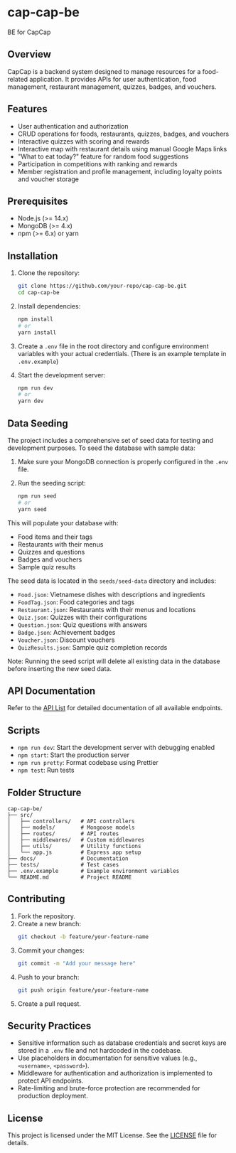 # cap-cap-be

BE for CapCap

## Overview

CapCap is a backend system designed to manage resources for a food-related application. It provides APIs for user authentication, food management, restaurant management, quizzes, badges, and vouchers.

## Features

- User authentication and authorization
- CRUD operations for foods, restaurants, quizzes, badges, and vouchers
- Interactive quizzes with scoring and rewards
- Interactive map with restaurant details using manual Google Maps links
- "What to eat today?" feature for random food suggestions
- Participation in competitions with ranking and rewards
- Member registration and profile management, including loyalty points and voucher storage

## Prerequisites

- Node.js (>= 14.x)
- MongoDB (>= 4.x)
- npm (>= 6.x) or yarn

## Installation

1. Clone the repository:

    ```bash
    git clone https://github.com/your-repo/cap-cap-be.git
    cd cap-cap-be
    ```

2. Install dependencies:

    ```bash
    npm install
    # or
    yarn install
    ```

3. Create a `.env` file in the root directory and configure environment variables with your actual credentials. (There is an example template in `.env.example`)

4. Start the development server:
    ```bash
    npm run dev
    # or
    yarn dev
    ```

## Data Seeding

The project includes a comprehensive set of seed data for testing and development purposes. To seed the database with sample data:

1. Make sure your MongoDB connection is properly configured in the `.env` file.

2. Run the seeding script:
    ```bash
    npm run seed
    # or
    yarn seed
    ```

This will populate your database with:

- Food items and their tags
- Restaurants with their menus
- Quizzes and questions
- Badges and vouchers
- Sample quiz results

The seed data is located in the `seeds/seed-data` directory and includes:

- `Food.json`: Vietnamese dishes with descriptions and ingredients
- `FoodTag.json`: Food categories and tags
- `Restaurant.json`: Restaurants with their menus and locations
- `Quiz.json`: Quizzes with their configurations
- `Question.json`: Quiz questions with answers
- `Badge.json`: Achievement badges
- `Voucher.json`: Discount vouchers
- `QuizResults.json`: Sample quiz completion records

Note: Running the seed script will delete all existing data in the database before inserting the new seed data.

## API Documentation

Refer to the [API List](./docs/api-list.md) for detailed documentation of all available endpoints.

## Scripts

- `npm run dev`: Start the development server with debugging enabled
- `npm start`: Start the production server
- `npm run pretty`: Format codebase using Prettier
- `npm test`: Run tests

## Folder Structure

```
cap-cap-be/
├── src/
│   ├── controllers/   # API controllers
│   ├── models/        # Mongoose models
│   ├── routes/        # API routes
│   ├── middlewares/   # Custom middlewares
│   ├── utils/         # Utility functions
│   └── app.js         # Express app setup
├── docs/              # Documentation
├── tests/             # Test cases
├── .env.example       # Example environment variables
└── README.md          # Project README
```

## Contributing

1. Fork the repository.
2. Create a new branch:
    ```bash
    git checkout -b feature/your-feature-name
    ```
3. Commit your changes:
    ```bash
    git commit -m "Add your message here"
    ```
4. Push to your branch:
    ```bash
    git push origin feature/your-feature-name
    ```
5. Create a pull request.

## Security Practices

- Sensitive information such as database credentials and secret keys are stored in a `.env` file and not hardcoded in the codebase.
- Use placeholders in documentation for sensitive values (e.g., `<username>`, `<password>`).
- Middleware for authentication and authorization is implemented to protect API endpoints.
- Rate-limiting and brute-force protection are recommended for production deployment.

## License

This project is licensed under the MIT License. See the [LICENSE](./LICENSE) file for details.
